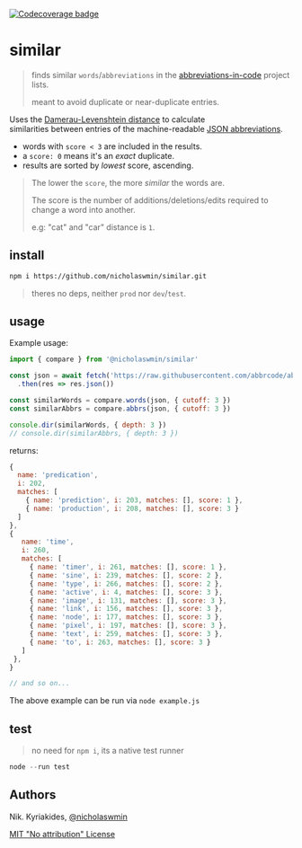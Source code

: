 [![Codecoverage badge](https://img.shields.io/badge/100%25-coverage-green)](#test)

# similar 

> finds similar `words`/`abbreviations` in the 
> [abbreviations-in-code][abbrs-in-code] project lists.
>
> meant to avoid duplicate or near-duplicate entries.

Uses the [Damerau-Levenshtein distance][leven-algo] to calculate   
similarities between entries of the machine-readable [JSON abbreviations][json].    

- words with `score < 3` are included in the results.
- a `score: 0` means it's an *exact* duplicate.  
- results are sorted by *lowest* score, ascending.  

> The lower the `score`, the more *similar* the words are.      
>
> The score is the number of additions/deletions/edits required to change 
> a word into another.
>
> e.g: "cat" and "car" distance is `1`.

## install 

```bash
npm i https://github.com/nicholaswmin/similar.git
```

> theres no deps, neither `prod` nor `dev`/`test`.

## usage

Example usage:

```js
import { compare } from '@nicholaswmin/similar'

const json = await fetch('https://raw.githubusercontent.com/abbrcode/abbreviations-in-code/refs/heads/main/data/abbrs/.json')
  .then(res => res.json())

const similarWords = compare.words(json, { cutoff: 3 })
const similarAbbrs = compare.abbrs(json, { cutoff: 3 })

console.dir(similarWords, { depth: 3 })
// console.dir(similarAbbrs, { depth: 3 })
```

returns:

```js
{
  name: 'predication',
  i: 202,
  matches: [
    { name: 'prediction', i: 203, matches: [], score: 1 },
    { name: 'production', i: 208, matches: [], score: 3 }
  ]
},
{
   name: 'time',
   i: 260,
   matches: [
     { name: 'timer', i: 261, matches: [], score: 1 },
     { name: 'sine', i: 239, matches: [], score: 2 },
     { name: 'type', i: 266, matches: [], score: 2 },
     { name: 'active', i: 4, matches: [], score: 3 },
     { name: 'image', i: 131, matches: [], score: 3 },
     { name: 'link', i: 156, matches: [], score: 3 },
     { name: 'node', i: 177, matches: [], score: 3 },
     { name: 'pixel', i: 197, matches: [], score: 3 },
     { name: 'text', i: 259, matches: [], score: 3 },
     { name: 'to', i: 263, matches: [], score: 3 }
   ]
 },
}

// and so on...
```

The above example can be run via `node example.js`

## test

> no need for `npm i`, 
> its a native test runner

```js
node --run test
```

## Authors

Nik. Kyriakides, [@nicholaswmin][nicholaswmin]


[MIT "No attribution" License][mit-0]

[nicholaswmin]: https://github.com/nicholaswmin
[abbrs-in-code]: https://github.com/abbrcode/abbreviations-in-code
[json]: https://raw.githubusercontent.com/abbrcode/abbreviations-in-code/refs/heads/main/data/abbrs/.json
[leven-algo]: https://en.wikipedia.org/wiki/Damerau%E2%80%93Levenshtein_distance
[mit-0]: https://spdx.org/licenses/MIT-0.html
